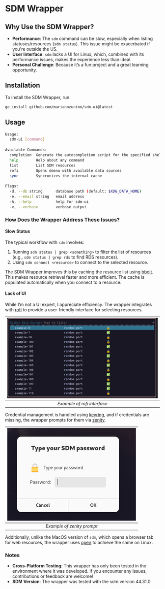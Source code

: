 # SDM Wrapper

## Why Use the SDM Wrapper?

- **Performance**: The `sdm` command can be slow, especially when listing statuses/resources (`sdm status`). This issue might be exacerbated if you're outside the US.
- **User Interface**: `sdm` lacks a UI for Linux, which, combined with its performance issues, makes the experience less than ideal.
- **Personal Challenge**: Because it’s a fun project and a great learning opportunity.

## Installation

To install the SDM Wrapper, run:

```bash
go install github.com/marianozunino/sdm-ui@latest
```

## Usage

```bash
Usage:
  sdm-ui [command]

Available Commands:
  completion  Generate the autocompletion script for the specified shell
  help        Help about any command
  list        List SDM resources
  rofi        Opens dmenu with available data sources
  sync        Syncronizes the internal cache

Flags:
  -d, --db string      database path (default: $XDG_DATA_HOME)
  -e, --email string   email address
  -h, --help           help for sdm-ui
  -v, --verbose        verbose output
```

### How Does the Wrapper Address These Issues?

#### Slow Status

The typical workflow with `sdm` involves:

1. Running `sdm status | grep <something>` to filter the list of resources (e.g., `sdm status | grep rds` to find RDS resources).
2. Using `sdm connect <resource>` to connect to the selected resource.

The SDM Wrapper improves this by caching the resource list using [bbolt](https://github.com/etcd-io/bbolt). This makes resource retrieval faster and more efficient. The cache is populated automatically when you connect to a resource.

#### Lack of UI

While I’m not a UI expert, I appreciate efficiency. The wrapper integrates with [rofi](https://github.com/DaveDavenport/rofi) to provide a user-friendly interface for selecting resources.

| ![rofi screenshot](./img/rofi.jpg) |
|:--:|
| *Example of rofi interface* |

Credential management is handled using [keyring](https://github.com/tmc/keyring), and if credentials are missing, the wrapper prompts for them via [zenity](https://github.com/ncruces/zenity).

| ![zenity screenshot](./img/zenity.jpg) |
|:--:|
| *Example of zenity prompt* |

Additionally, unlike the MacOS version of `sdm`, which opens a browser tab for web resources, the wrapper uses [open](https://github.com/skratchdot/open-golang) to achieve the same on Linux.

### Notes

- **Cross-Platform Testing**: This wrapper has only been tested in the environment where it was developed. If you encounter any issues, contributions or feedback are welcome!
- **SDM Version**: The wrapper was tested with the sdm version 44.31.0
